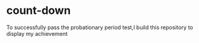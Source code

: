 # count-down
 To successfully pass the probationary period test,I build this repository to display my achievement
